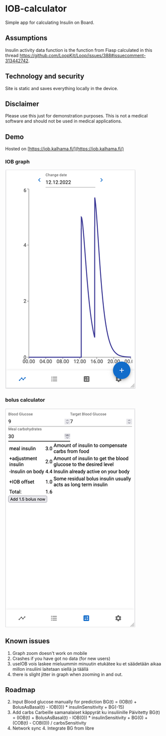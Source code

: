 # IOB-calculator #

Simple app for calculating Insulin on Board.

## Assumptions ##

Insulin activity data function is the function from Fiasp calculated in this thread https://github.com/LoopKit/Loop/issues/388#issuecomment-313442742.

## Technology and security ##

Site is static and saves everything locally in the device.

## Disclaimer ##

Please use this just for demonstration purposes. This is not a medical software and should not be used in medical applications.

## Demo ##

Hosted on [https://iob.kalhama.fi/](https://iob.kalhama.fi/)

### IOB graph ###
![IOB Graph](sample_images/graph.png)

### bolus calculator ###
![Bolus calculator](sample_images/calculator.png)

## Known issues ##
1. Graph zoom doesn't work on mobile
2. Crashes if you have got no data (for new users)
3. useIOB vois laskee mieluummin minuutin etukätee ku et säädetään aikaa millon insuliini laitetaan siellä ja täällä
4. there is slight jitter in graph when zooming in and out.

## Roadmap ##
2. Input Blood glucose manually for prediction
    BG(t) = (IOB(t) + BolusAsBasal(t) - IOB(0)) * insulinSensitivity + BG(-15)
1. Add carbs
    Carbeille samanalaiset käppyrät ku insuliinille
    Päivitetty BG(t) = (IOB(t) + BolusAsBasal(t) - IOB(0)) * insulinSensitivity + BG(0) + (COB(t) - COB(0)) / carbsSensitivity 
3. Network sync
    4. Integrate BG from libre